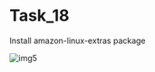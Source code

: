 # Task_18
Install amazon-linux-extras package



![img5](https://user-images.githubusercontent.com/74048346/116228949-92266700-a773-11eb-8c0a-b26c68333007.PNG)
